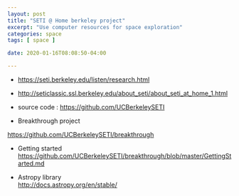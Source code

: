 ```yaml
---
layout: post
title: "SETI @ Home berkeley project"
excerpt: "Use computer resources for space exploration"
categories: space
tags: [ space ]

date: 2020-01-16T08:08:50-04:00

---
```


* https://seti.berkeley.edu/listen/research.html

* http://seticlassic.ssl.berkeley.edu/about_seti/about_seti_at_home_1.html

* source code :
https://github.com/UCBerkeleySETI

* Breakthrough project

https://github.com/UCBerkeleySETI/breakthrough

* Getting started
https://github.com/UCBerkeleySETI/breakthrough/blob/master/GettingStarted.md

* Astropy library  
http://docs.astropy.org/en/stable/
